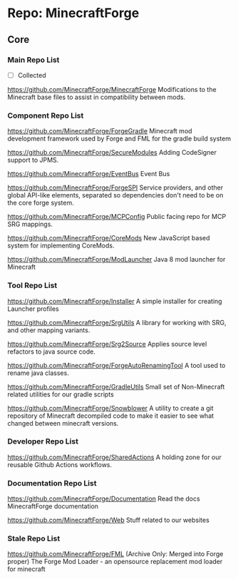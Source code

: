 # Repo: MinecraftForge

## Core

### Main Repo List

- [ ] Collected

https://github.com/MinecraftForge/MinecraftForge
Modifications to the Minecraft base files to assist in compatibility between mods. 

### Component Repo List

https://github.com/MinecraftForge/ForgeGradle
Minecraft mod development framework used by Forge and FML for the gradle build system

https://github.com/MinecraftForge/SecureModules
Adding CodeSigner support to JPMS.

https://github.com/MinecraftForge/EventBus
Event Bus

https://github.com/MinecraftForge/ForgeSPI
Service providers, and other global API-like elements, separated so dependencies don't need to be on the core forge system.

https://github.com/MinecraftForge/MCPConfig
Public facing repo for MCP SRG mappings.

https://github.com/MinecraftForge/CoreMods
New JavaScript based system for implementing CoreMods.

https://github.com/MinecraftForge/ModLauncher
Java 8 mod launcher for Minecraft

### Tool Repo List

https://github.com/MinecraftForge/Installer
A simple installer for creating Launcher profiles

https://github.com/MinecraftForge/SrgUtils
A library for working with SRG, and other mapping variants.

https://github.com/MinecraftForge/Srg2Source
Applies source level refactors to java source code.

https://github.com/MinecraftForge/ForgeAutoRenamingTool
A tool used to rename java classes.

https://github.com/MinecraftForge/GradleUtils
Small set of Non-Minecraft related utilities for our gradle scripts

https://github.com/MinecraftForge/Snowblower
A utility to create a git repository of Minecraft decompiled code to make it easier to see what changed between minecraft versions.

### Developer Repo List

https://github.com/MinecraftForge/SharedActions
A holding zone for our reusable Github Actions workflows.

### Documentation Repo List

https://github.com/MinecraftForge/Documentation
Read the docs MinecraftForge documentation 

https://github.com/MinecraftForge/Web
Stuff related to our websites

### Stale Repo List

https://github.com/MinecraftForge/FML
(Archive Only: Merged into Forge proper) The Forge Mod Loader - an opensource replacement mod loader for minecraft 